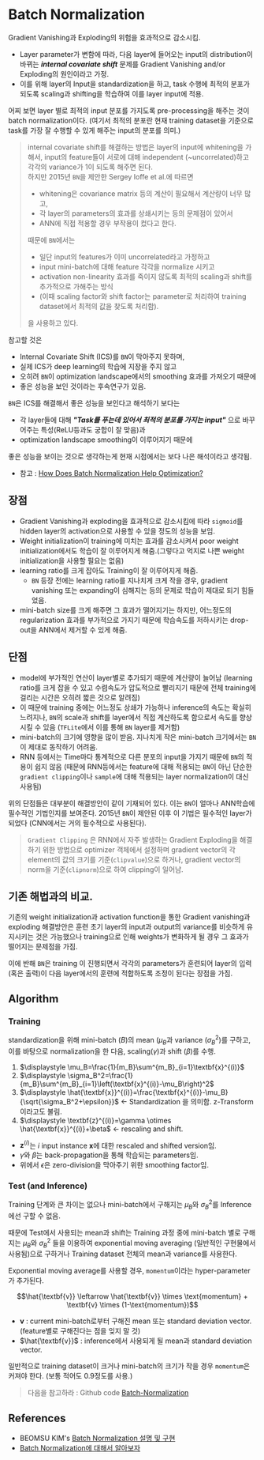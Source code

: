 # Batch Normalization

Gradient Vanishing과 Exploding의 위험을 효과적으로 감소시킴.

* Layer parameter가 변함에 따라, 다음 layer에 들어오는 input의 distribution이 바뀌는 ***internal covariate shift*** 문제를 Gradient Vanishing and/or Exploding의 원인이라고 가정.
* 이를 위해 layer의 Input을 standardization을 하고, task 수행에 최적의 분포가 되도록 scaling과 shifting을 학습하여 이를 layer input에 적용.

어찌 보면 layer 별로 최적의 input 분포를 가지도록 pre-processing을 해주는 것이 batch normalization이다. (여기서 최적의 분포란 현재 training dataset을 기준으로 task를 가장 잘 수행할 수 있게 해주는 input의 분포를 의미.)

> internal covariate shift를 해결하는 방법은 layer의 input에 whitening을 가해서, input의 feature들이 서로에 대해 independent (~uncorrelated)하고 각각의 variance가 1이 되도록 해주면 된다.  
> 하지만 2015년 `BN`을 제안한 Sergey Ioffe et al.에 따르면  
> 
> * whitening은 covariance matrix 등의 계산이 필요해서 계산량이 너무 많고, 
> * 각 layer의 parameters의 효과를 상쇄시키는 등의 문제점이 있어서 
> * ANN에 직접 적용할 경우 부작용이 컸다고 한다.
>
> 때문에 `BN`에서는
>  
> * 일단 input의 features가 이미 uncorrelated라고 가정하고 
> * input mini-batch에 대해 feature 각각을 normalize 시키고 
> * activation non-linearity 효과를 죽이지 않도록 최적의 scaling과 shift를 추가적으로 가해주는 방식
> * (이때 scaling factor와 shift factor는 parameter로 처리하여 training dataset에서 최적의 값을 찾도록 처리함).
> 
> 을 사용하고 있다.

참고할 것은 

* Internal Covariate Shift (ICS)를 `BN`이 막아주지 못하며, 
* 실제 ICS가 deep learning의 학습에 지장을 주지 않고 
* 오히려 `BN`이 optimization landscape에서의 smoothing 효과를 가져오기 때문에 
* 좋은 성능을 보인 것이라는 후속연구가 있음.

`BN`은 ICS를 해결해서 좋은 성능을 보인다고 해석하기 보다는 

* 각 layer들에 대해 ***"Task를 푸는데 있어서 최적의 분포를 가지는 input"*** 으로 바꾸어주는 특성(ReLU등과도 궁합이 잘 맞음)과 
* optimization landscape smoothing이 이루어지기 때문에

좋은 성능을 보이는 것으로 생각하는게 현재 시점에서는 보다 나은 해석이라고 생각됨.

* 참고 : [How Does Batch Normalization Help Optimization?](https://arxiv.org/abs/1805.11604)

## 장점

* Gradient Vanishing과 exploding을 효과적으로 감소시킴에 따라 `sigmoid`를 hidden layer의 activation으로 사용할 수 있을 정도의 성능을 보임.
* Weight initialization이 training에 미치는 효과를 감소시켜서 poor weight initialization에서도 학습이 잘 이루어지게 해줌.(그렇다고 억지로 나쁜 weight initialization을 사용할 필요는 없음)
* learning ratio를 크게 잡아도 Training이 잘 이루어지게 해줌.
    * `BN` 등장 전에는 learning ratio를 지나치게 크게 작을 경우, gradient vanishing 또는 expanding이 심해지는 등의 문제로 학습이 제대로 되기 힘들었음.
* mini-batch size를 크게 해주면 그 효과가 떨어지기는 하지만, 어느정도의 regularization 효과를 부가적으로 가지기 때문에 학습속도를 저하시키는 drop-out을 ANN에서 제거할 수 있게 해줌.

## 단점

* model에 부가적인 연산이 layer별로 추가되기 때문에 계산량이 늘어남 (learning ratio를 크게 잡을 수 있고 수렴속도가 압도적으로 빨리지기 때문에 전체 training에 걸리는 시간은 오히려 짧은 것으로 알려짐)
* 이 때문에 training 중에는 어느정도 상쇄가 가능하나 inference의 속도는 확실히 느려지나, `BN`의 scale과 shift를 layer에서 직접 계산하도록 함으로서 속도를 향상시킬 수 있음 (`TFLite`에서 이를 통해 `BN` layer를 제거함)
* mini-batch의 크기에 영향을 많이 받음. 지나치게 작은 mini-batch 크기에서는 `BN`이 제대로 동작하기 어려움.
* RNN 등에서는 Time마다 통계적으로 다른 분포의 input을 가지기 때문에 `BN`의 적용이 쉽지 않음 (때문에 RNN등에서는 feature에 대해 적용되는 `BN`이 아닌 단순한 `gradient clipping`이나 `sample`에 대해 적용되는 layer normalization이 대신 사용됨)

위의 단점들은 대부분이 해결방안이 같이 기재되어 있다. 이는 `BN`이 얼마나 ANN학습에 필수적인 기법인지를 보여준다. 2015년 `BN`이 제안된 이후 이 기법은 필수적인 layer가 되었다 (CNN에서는 거의 필수적으로 사용된다).

> `Gradient Clipping` 은 RNN에서 자주 발생하는 Gradient Exploding을 해결하기 위한 방법으로 optimizer 객체에서 설정하며 gradient vector의 각 element의 값의 크기를 기준(`clipvalue`)으로 하거나, gradient vector의 norm을 기준(`clipnorm`)으로 하여 clipping이 일어남.


## 기존 해법과의 비교.

기존의 weight initialization과 activation function을 통한 Gradient vanishing과 exploding 해결방안은 훈련 초기 layer의 input과 output의 variance를 비슷하게 유지시키는 것은 가능했으나 training으로 인해 weights가 변화하게 될 경우 그 효과가 떨어지는 문제점을 가짐.

이에 반해 `BN`은 training 이 진행되면서 각각의 parameters가 훈련되어 layer의 입력(혹은 출력)이 다음 layer에서의 훈련에 적합하도록 조정이 된다는 장점을 가짐.

## Algorithm

### Training

standardization을 위해 mini-batch ($B$)의 mean ($\mu_B$과 variance ($\sigma^2_B$)를 구하고, 이를 바탕으로 normalization을 한 다음, scaling($\gamma$)과 shift ($\beta$)를 수행. 

1. $\displaystyle \mu_B=\frac{1}{m_B}\sum^{m_B}_{i=1}\textbf{x}^{(i)}$
2. $\displaystyle \sigma_B^2=\frac{1}{m_B}\sum^{m_B}_{i=1}\left(\textbf{x}^{(i)}-\mu_B\right)^2$
3. $\displaystyle \hat{\textbf{x}}^{(i)}=\frac{\textbf{x}^{(i)}-\mu_B}{\sqrt{\sigma_B^2+\epsilon}}$ ← Standardization 을 의미함. z-Transform이라고도 불림.
4. $\displaystyle \textbf{z}^{(i)}=\gamma \otimes \hat{\textbf{x}}^{(i)}+\beta$ ← rescaling and shift.

* $\textbf{z}^{(i)}$는 $i$ input instance $\textbf{x}$에 대한 rescaled and shifted version임.
* $\gamma$와 $\beta$는 back-propagation을 통해 학습되는 parameters임.
* 위에서 $\epsilon$은 zero-division을 막아주기 위한 smoothing factor임.

### Test (and Inference)

Training 단계와 큰 차이는 없으나 mini-batch에서 구해지는 $\mu_B$와 $\sigma_B^2$를 Inference에선 구할 수 없음.

때문에 Test에서 사용되는 mean과 shift는 Training 과정 중에 mini-batch 별로 구해지는 $\mu_B$와 $\sigma_B^2$ 들을 이용하여 exponential moving averaging (일반적인 구현물에서 사용됨)으로 구하거나 Training dataset 전체의 mean과 variance를 사용한다.

Exponential moving average를 사용할 경우, `momentum`이라는 hyper-parameter가 추가된다. 

$$\hat{\textbf{v}} \leftarrow \hat{\textbf{v}} \times \text{momentum} + \textbf{v} \times (1-\text{momentum})$$

* $\textbf{v}$ : current mini-batch로부터 구해진 mean 또는 standard deviation vector. (feature별로 구해진다는 점을 잊지 말 것)
* $\hat{\textbf{v}}$ : inference에서 사용되게 될 mean과 standard deviation vector.

일반적으로 training dataset이 크거나 mini-batch의 크기가 작을 경우 `momentum`은 커져야 한다. (보통 적어도 0.9정도를 사용.)

> 다음을 참고하라 : Github code [Batch-Normalization](https://github.com/shuuki4/Batch-Normalization/blob/master/BatchNormalization.py)


## References


* BEOMSU KIM's [Batch Normalization 설명 및 구현](https://shuuki4.wordpress.com/2016/01/13/batch-normalization-%EC%84%A4%EB%AA%85-%EB%B0%8F-%EA%B5%AC%ED%98%84/)
* [Batch Normalization에 대해서 알아보자](https://velog.io/@choiking10/Batch-Normalization%EC%97%90-%EB%8C%80%ED%95%B4%EC%84%9C-%EC%95%8C%EC%95%84%EB%B3%B4%EC%9E%90)
